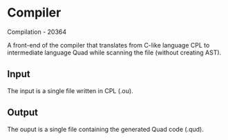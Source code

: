 # Compiler

Compilation - 20364

A front-end of the compiler that translates from C-like language CPL to intermediate language Quad while scanning the file (without creating AST).

## Input
The input is a single file written in CPL (.ou).

## Output
The ouput is a single file containing the generated Quad code (.qud).
